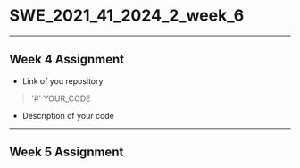 # SWE_2021_41_2024_2_week_6
---
## Week 4 Assignment
* Link of you repository
> '#' YOUR_CODE
* Description of your code 
---
## Week 5 Assignment
> ```bash docker exec <your container> cat /etc/os-release
  ```

